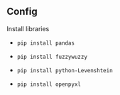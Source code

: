 ## Config

Install libraries

- `pip install pandas`

- `pip install fuzzywuzzy`

- `pip install python-Levenshtein`

- `pip install openpyxl`

